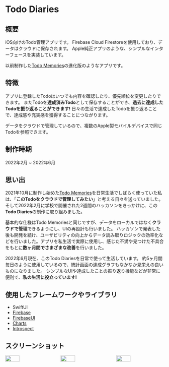 # Todo Diaries
## 概要
iOS向けのTodo管理アプリです。
Firebase Cloud Firestoreを使用しており、データはクラウドに保存されます。
Apple純正アプリのような、シンプルなインターフェースを実装しています。

以前制作した[Todo Memories](https://github.com/Yu357/TodoMemories)の進化版のようなアプリです。

## 特徴
アプリに登録したTodoはいつでも内容を確認したり、優先順位を変更したりできます。
またTodoを**達成済みTodo**として保存することができ、**過去に達成したTodoを振り返ることができます!**
日々の生活で達成したTodoを振り返ることで、達成感や充実感を獲得することにつながります。

データをクラウドで管理しているので、複数のApple製モバイルデバイスで同じTodoを参照できます。

## 制作時期
2022年2月 ~ 2022年6月

## 思い出
2021年10月に制作し始めた[Todo Memories](https://github.com/Yu357/TodoMemories)を日常生活でしばらく使っていた私は、「**このTodoをクラウドで管理してみたい**」と考える日々を送っていました。
そして2022年2月に学校で開催された2週間のハッカソンをきっかけに、この**Todo Diaries**の制作に取り組みました。

基本的な仕様はTodo Memoriesと同じですが、データをローカルではなく**クラウドで管理**できるようにし、UIの再設計も行いました。
ハッカソンで発表した後も開発を続け、ユーザビリティの向上からデータ読み取りロジックの効率化などを行いました。アプリを私生活で実際に使用し、感じた不満や見つけた不具合をもとに**数ヶ月間でさまざまな改善**を行いました。

2022年6月現在、このTodo Diariesを日常で使って生活しています。
約5ヶ月間毎日のように使用しているので、統計画面の達成グラフもなかなか見栄えの良いものになりました。
シンプルなUIや達成したことの振り返り機能などが非常に便利で、**私の生活に役立っています!**

## 使用したフレームワークやライブラリ
- SwiftUI
- [Firebase](https://github.com/firebase/firebase-ios-sdk)
- [FirebaseUI](https://github.com/firebase/FirebaseUI-iOS)
- [Charts](https://github.com/danielgindi/Charts)
- [Introspect](https://github.com/siteline/SwiftUI-Introspect)

## スクリーンショット
<div style="display: flex; justify-content: space-between;">
  <img style="display: block; width: 30%;" src="https://i.imgur.com/9pnp9pB.png"/>
  <img style="display: block; width: 30%;" src="https://i.imgur.com/1Y5il0D.png"/>
  <img style="display: block; width: 30%;" src="https://i.imgur.com/wSTTtei.png"/>
</div>
